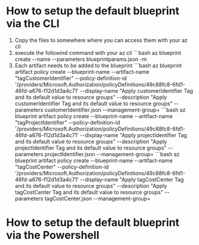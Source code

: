 # How to setup the default blueprint via the CLI
1. Copy the files to somewhere where you can access them with your az cli
2. execute the followind command with your az cli
´´´bash
az blueprint create --name <blueprint-name> --parameters blueprintparams.json -m <management-group>
3. Each artifact needs to be added to the blueprint
´´´bash
az blueprint artifact policy create --blueprint-name <blueprint-name> --artifact-name "tagCustomerIdentifier" --policy-definition-id '/providers/Microsoft.Authorization/policyDefinitions/49c88fc8-6fd1-46fd-a676-f12d1d3a4c71' --display-name "Apply customerIdentifier Tag and its default value to resource groups" --description "Apply customerIdentifier Tag and its default value to resource groups" --parameters customerIdentifier.json --management-group=<management-group>
´´´bash
az blueprint artifact policy create --blueprint-name <blueprint-name> --artifact-name "tagProjectIdentifier" --policy-definition-id '/providers/Microsoft.Authorization/policyDefinitions/49c88fc8-6fd1-46fd-a676-f12d1d3a4c71' --display-name "Apply projectIdentifier Tag and its default value to resource groups" --description "Apply projectIdentifier Tag and its default value to resource groups" --parameters projectIdentifier.json --management-group=<management-group>
´´´bash
az blueprint artifact policy create --blueprint-name <blueprint-name> --artifact-name "tagCostCenter" --policy-definition-id '/providers/Microsoft.Authorization/policyDefinitions/49c88fc8-6fd1-46fd-a676-f12d1d3a4c71' --display-name "Apply tagCostCenter Tag and its default value to resource groups" --description "Apply tagCostCenter Tag and its default value to resource groups" --parameters tagCostCenter.json --management-group=<management-group>

# How to setup the default blueprint via the Powershell
